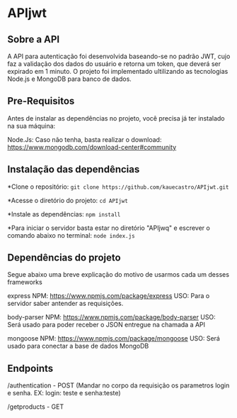 # APIjwt

## Sobre a API  

A API para autenticação foi desenvolvida baseando-se no padrão JWT, cujo faz a validação dos dados do usuário e retorna um token, que deverá ser expirado em 1 minuto. O projeto foi implementado ultilizando as tecnologias Node.js e MongoDB para banco de dados.

## Pre-Requisitos

Antes de instalar as dependências no projeto, você precisa já ter instalado na sua máquina:

Node.Js: Caso não tenha, basta realizar o download: https://www.mongodb.com/download-center#community

## Instalação das dependências

*Clone o repositório: `git clone https://github.com/kauecastro/APIjwt.git`

*Acesse o diretório do projeto: `cd APIjwt`

*Instale as dependências: `npm install`

*Para iniciar o servidor basta estar no diretório "APIjwq" e escrever o comando abaixo no terminal: `node index.js`

## Dependências do projeto

Segue abaixo uma breve explicação do motivo de usarmos cada um desses frameworks

express NPM: https://www.npmjs.com/package/express USO: Para o servidor saber antender as requisições.

body-parser NPM: https://www.npmjs.com/package/body-parser USO: Será usado para poder receber o JSON entregue na chamada a API

mongoose NPM: https://www.npmjs.com/package/mongoose USO: Será usado para conectar a base de dados MongoDB
 
## Endpoints

/authentication - POST (Mandar no corpo da requisição os parametros login e senha. EX: login: teste e senha:teste)

/getproducts - GET
